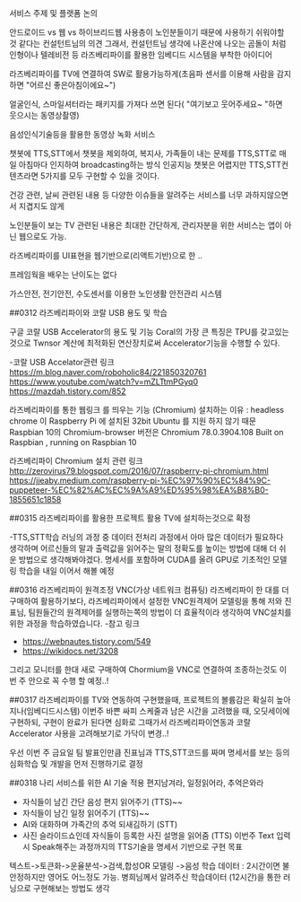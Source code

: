 서비스 주제 및 플랫폼 논의

안드로이드 vs 웹 vs 하이브리드웹
사용층이 노인분들이기 때문에 사용하기 쉬워야할 것 같다는 컨설턴트님의 의견
그래서, 컨설턴트님 생각에 나혼산에 나오는 곰돌이 처럼 인형이나 텔레비전 등 라즈베리파이를 활용한 임베디드 시스템을 부착한 아이디어

라즈베리파이를 TV에 연결하여 SW로 활용가능하게(초음파 센서를 이용해 사람을 감지하면 "어르신 좋은아침이에요~")

얼굴인식, 스마일셔터라는 패키지를 가져다 쓰면 된다( "여기보고 웃어주세요~ "하면 웃으시는 동영상촬영)

음성인식기술등을 활용한 동영상 녹화 서비스

챗봇에 TTS,STT에서 챗봇을 제외하여, 복지사, 가족들이 내는 문제를 TTS,STT로 매일 아침마다 인지하여 broadcasting하는 방식 
인공지능 챗봇은 어렵지만 TTS,STT컨텐츠라면 5가지를 모두 구현할 수 있을 것이다.

건강 관련, 날씨 관련된 내용 등 다양한 이슈들을 알려주는 서비스를 너무 과하지않으면서 지겹지도 않게

노인분들이 보는 TV 관련된 내용은 최대한 간단하게,
 관리자분을 위한 서비스는 앱이 아닌 웹으로도 가능.

라즈베리파이를 UI표현을 웹기반으로(리액트기반)으로 한 ..

프레임웍을 배우는 난이도는 없다

가스안전, 전기안전, 수도센서를 이용한 노인생활 안전관리 시스템


##0312
라즈베리파이와 코랄 USB 용도 및 학습

구글 코랄 USB Accelerator의 용도 및 기능
Coral의 가장 큰 특징은 TPU를 갖고있는 것으로 Twnsor 계산에 최적화된 연산장치로써 Accelerator기능을 수행할 수 있다.

-코랄 USB Accelator관련 링크
https://m.blog.naver.com/roboholic84/221850320761
https://www.youtube.com/watch?v=mZLTtmPGyq0
https://mazdah.tistory.com/852


라즈베리파이를 통한 웹링크 를 띄우는 기능 (Chromium)
설치하는 이유 : headless chrome 이 Raspberry Pi 에 설치된 32bit Ubuntu 를 지원 하지 않기 때문
Raspbian 10의 Chromium-browser 버전은 Chromium 78.0.3904.108 Built on Raspbian , running on Raspbian 10

라즈베리파이 Chromium 설치 관련 링크
http://zerovirus79.blogspot.com/2016/07/raspberry-pi-chromium.html
https://jjeaby.medium.com/raspberry-pi-%EC%97%90%EC%84%9C-puppeteer-%EC%82%AC%EC%9A%A9%ED%95%98%EA%B8%B0-1855651c1858


##0315
라즈베리파이를 활용한 프로젝트 활용
TV에 설치하는것으로 확정

-TTS,STT학습
러닝의 과정 중 데이터 전처리 과정에서 아마 많은 데이터가 필요하다 생각하며 어르신들의 말과 출력값을 읽어주는 말의 정확도를 높이는 방법에 대해 더 쉬운 방법으로 생각해봐야겠다.
명세서를 포함하며 CUDA를 올려 GPU로 기초적인 모델링 학습을 내일 이어서 해볼 예정

##0316
라즈베리파이 원격조정 VNC(가상 네트워크 컴퓨팅)
라즈베리파이 한 대를 더 구매하여 활용하기보다, 라즈베리파이에서 설정한 VNC원격제어 모델링을 통해 저와 진표님, 팀원들간의 원격제어를 실행하는쪽의 방법이 더 효율적이라 생각하여
VNC설치를 위한 과정을 학습하였습니다.
-참고 링크
- https://webnautes.tistory.com/549
- https://wikidocs.net/3208

그리고 모니터를 한대 새로 구매하여 Chormium을 VNC로 연결하여 조종하는것도 이번 주 안으로 꼭 수행 할 예정..!

##0317
라즈베리파이를 TV와 연동하여 구현했을때, 프로젝트의 볼륨감은 확실히 높아지나(임베디드시스템) 이번주 바쁜 싸피 스케줄과 남은 시간을 고려했을 때, 오딧세이에 구현하되, 
구현이 완료가 된다면 심화로 그때가서 라즈베리파이연동과 코랄 Accelerator 사용을 고려해보기로 가닥이 변경..!

우선 이번 주 금요일 팀 발표인만큼 진표님과 TTS,STT코드를 짜며 명세서를 보는 등의 심화학습 및 개발을 먼저 진행하기로 결정


##0318
나리 서비스를 위한 AI 기술 적용
편지남겨라, 일정읽어라, 추억은와라
- 자식들이 남긴 간단 음성 편지 읽어주기 (TTS)~~
- 자식들이 남긴 일정 읽어주기 (TTS)~~
- AI와 대화하며 가족간의 추억 되새김하기 (STT)
- 사진 슬라이드쇼인데 자식들이 등록한 사진 설명을 읽어줌 (TTS)
 이번주 Text 입력 시 Speak해주는 과정까지의 TTS기술을 명세서 기반으로 구현 목표

텍스트->토큰화->운율분석->검색,합성OR 모델링 ->음성
학습 데이터 : 2시간이면 불안정하지만 영어도 어느정도 가능.
병희님께서 알려주신 학습데이터 (12시간)을 통한 러닝으로 구현해보는 방법도 생각


